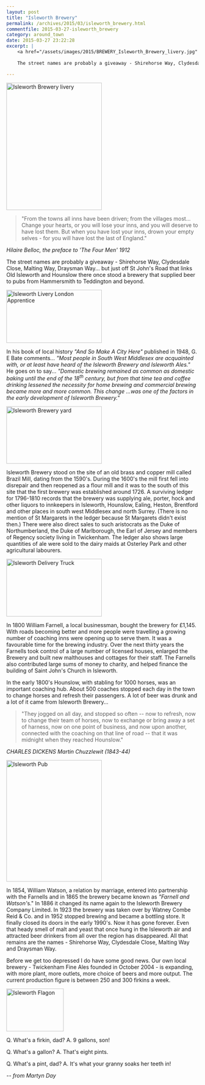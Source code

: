 ```yaml
---
layout: post
title: "Isleworth Brewery"
permalink: /archives/2015/03/isleworth_brewery.html
commentfile: 2015-03-27-isleworth_brewery
category: around_town
date: 2015-03-27 23:22:28
excerpt: |
    <a href="/assets/images/2015/BREWERY_Isleworth_Brewery_livery.jpg" title="See larger version of - Isleworth Brewery livery"><img src="/assets/images/2015/BREWERY_Isleworth_Brewery_livery_thumb.jpg" width="150" height="200" alt="Isleworth Brewery livery" class="photo right" /></a>
    
    The street names are probably a giveaway - Shirehorse Way, Clydesdale Close, Malting Way, Draysman Way... but just off St John's Road that links Old Isleworth and Hounslow there once stood a brewery that supplied beer to pubs from Hammersmith to Teddington and beyond.

---
```


<a href="/assets/images/2015/BREWERY_Isleworth_Brewery_livery.jpg" title="See larger version of - Isleworth Brewery livery"><img src="/assets/images/2015/BREWERY_Isleworth_Brewery_livery_thumb.jpg" width="250" height="333" alt="Isleworth Brewery livery" class="photo right" /></a>

> "From the towns all inns have been driven; from the villages most... Change your hearts, or you will lose your inns, and you will deserve to have lost them. But when you have lost your inns, drown your empty selves - for you will have lost the last of England."

<cite>Hilaire Belloc, the preface to <em>'The Four Men'</em> 1912</cite>

The street names are probably a giveaway - Shirehorse Way, Clydesdale Close, Malting Way, Draysman Way... but just off St John's Road that links Old Isleworth and Hounslow there once stood a brewery that supplied beer to pubs from Hammersmith to Teddington and beyond.

<a href="/assets/images/2015/BREWERY_Isleworth_Livery_-_London_Apprentice.jpg" title="See larger version of - Isleworth Livery   London Apprentice"><img src="/assets/images/2015/BREWERY_Isleworth_Livery_-_London_Apprentice_thumb.jpg" width="250" height="139" alt="Isleworth Livery   London Apprentice" class="photo right" /></a>

In his book of local history <em>"And So Make A City Here"</em> published in 1948, G. E Bate comments... <em>"Most people in South West Middlesex are acquainted with, or at least have heard of the Isleworth Brewery and Isleworth Ales."</em> He goes on to say... <em>"Domestic brewing remained as common as domestic baking until the end of the 18<sup>th</sup> century, but from that time tea and coffee drinking lessened the necessity for home brewing and commercial brewing became more and more common. This change ...was one of the factors in the early development of Isleworth Brewery."</em>

<a href="/assets/images/2015/BREWERY_Isleworth_Brewery_yard.jpg" title="See larger version of - Isleworth Brewery yard"><img src="/assets/images/2015/BREWERY_Isleworth_Brewery_yard_thumb.jpg" width="250" height="150" alt="Isleworth Brewery yard" class="photo right" /></a>

Isleworth Brewery stood on the site of an old brass and copper mill called Brazil Mill, dating from the 1590's. During the 1600's the mill first fell into disrepair and then reopened as a flour mill and it was to the south of this site that the first brewery was established around 1726. A surviving ledger for 1796-1810 records that the brewery was supplying ale, porter, hock and other liquors to innkeepers in Isleworth, Hounslow, Ealing, Heston, Brentford and other places in south west Middlesex and north Surrey. (There is no mention of St Margarets in the ledger because St Margarets didn't exist then.) There were also direct sales to such aristocrats as the Duke of Northumberland, the Duke of Marlborough, the Earl of Jersey and members of Regency society living in Twickenham. The ledger also shows large quantities of ale were sold to the dairy maids at Osterley Park and other agricultural labourers.

<a href="/assets/images/2015/BREWERY_Isleworth_Delivery_Truck.jpg" title="See larger version of - Isleworth Delivery Truck"><img src="/assets/images/2015/BREWERY_Isleworth_Delivery_Truck_thumb.jpg" width="250" height="151" alt="Isleworth Delivery Truck" class="photo right" /></a>

In 1800 William Farnell, a local businessman, bought the brewery for £1,145. With roads becoming better and more people were travelling a growing number of coaching inns were opening up to serve them. It was a favourable time for the brewing industry. Over the next thirty years the Farnells took control of a large number of licensed houses, enlarged the Brewery and built new malthouses and cottages for their staff. The Farnells also contributed large sums of money to charity, and helped finance the building of Saint John's Church in Isleworth.

<div markdown="1" class="box">
In the early 1800's Hounslow, with stabling for 1000 horses, was an important coaching hub. About 500 coaches stopped each day in the town to change horses and refresh their passengers. A lot of beer was drunk and a lot of it came from Isleworth Brewery...

> "They jogged on all day, and stopped so often -- now to refresh, now to change their team of horses, now to exchange or bring away a set of harness, now on one point of business, and now upon another, connected with the coaching on that line of road -- that it was midnight when they reached Hounslow."

<cite>CHARLES DICKENS Martin Chuzzlewit (1843-44)</cite>

</div>
<a href="/assets/images/2015/BREWERY_Isleworth_Pub.jpg" title="See larger version of - Isleworth Pub"><img src="/assets/images/2015/BREWERY_Isleworth_Pub_thumb.jpg" width="250" height="318" alt="Isleworth Pub" class="photo right" /></a>

In 1854, William Watson, a relation by marriage, entered into partnership with the Farnells and in 1865 the brewery became known as <em>"Farnell and Watson'</em>s." In 1886 it changed its name again to the Isleworth Brewery Company Limited. In 1923 the brewery was taken over by Watney Combe Reid & Co. and in 1952 stopped brewing and became a bottling store. It finally closed its doors in the early 1990's. Now it has gone forever. Even that heady smell of malt and yeast that once hung in the Isleworth air and attracted beer drinkers from all over the region has disappeared. All that remains are the names - Shirehorse Way, Clydesdale Close, Malting Way and Draysman Way.

<div markdown="1" class="box">
Before we get too depressed I do have some good news. Our own local brewery - Twickenham Fine Ales founded in October 2004 - is expanding, with more plant, more outlets, more choice of beers and more output. The current production figure is between 250 and 300 firkins a week.

<a href="/assets/images/2015/BREWERY_Isleworth_Flagon.jpg" title="See larger version of - Isleworth Flagon"><img src="/assets/images/2015/BREWERY_Isleworth_Flagon_thumb.jpg" width="150" height="112" alt="Isleworth Flagon" class="photo right" /></a>

Q. What's a firkin, dad?
A. 9 gallons, son!

Q. What's a gallon?
A. That's eight pints.

Q. What's a pint, dad?
A. It's what your granny soaks her teeth in!

</div>
<cite>-- from Martyn Day</cite>
